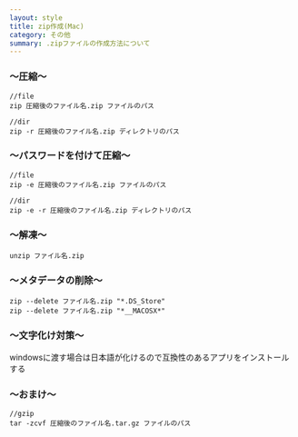 ```yaml
---
layout: style
title: zip作成(Mac)
category: その他
summary: .zipファイルの作成方法について
---
```


### 〜圧縮〜

```
//file
zip 圧縮後のファイル名.zip ファイルのパス

//dir
zip -r 圧縮後のファイル名.zip ディレクトリのパス
```


### 〜パスワードを付けて圧縮〜

```
//file
zip -e 圧縮後のファイル名.zip ファイルのパス

//dir
zip -e -r 圧縮後のファイル名.zip ディレクトリのパス
```

### 〜解凍〜

```
unzip ファイル名.zip
```

### 〜メタデータの削除〜

```
zip --delete ファイル名.zip "*.DS_Store"
zip --delete ファイル名.zip "*__MACOSX*"
```

### 〜文字化け対策〜

windowsに渡す場合は日本語が化けるので互換性のあるアプリをインストールする

### 〜おまけ〜

```
//gzip
tar -zcvf 圧縮後のファイル名.tar.gz ファイルのパス
```
